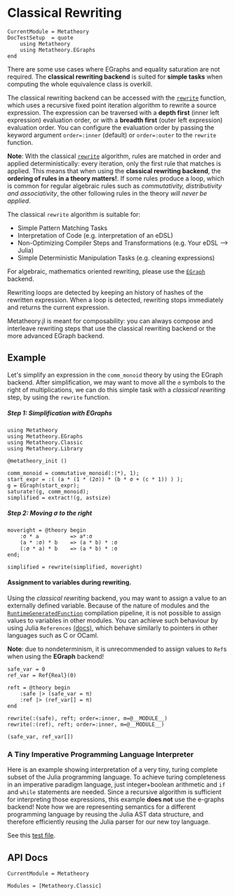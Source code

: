 # Classical Rewriting

```@meta
CurrentModule = Metatheory
DocTestSetup  = quote
    using Metatheory
    using Metatheory.EGraphs
end
```

There are some use cases where EGraphs and equality saturation are not
required. The **classical rewriting backend** is suited for **simple tasks**
when computing the whole equivalence class is overkill.

The classical rewriting backend can be accessed with
the [`rewrite`](@ref) function, which
uses a recursive fixed point iteration algorithm to
rewrite a source expression. The expression can be traversed with a
**depth first** (inner left expression) evaluation order, or with a
**breadth first** (outer left expression) evaluation order. You can
configure the evaluation order by passing the keyword argument
`order=:inner` (default) or `order=:outer` to the `rewrite` function.

**Note**: With the classical [`rewrite`](@ref) algorithm, rules are matched in order and
applied deterministically:
every iteration, only the first rule that matches is applied.
This means that when using the **classical rewriting backend**, the **ordering
of rules in a theory matters!**. If some rules produce a loop, which is common
for regular algebraic rules such as *commutativity, distributivity and associativity*,
the other following rules in the theory *will never be applied*.

The classical `rewrite`
algorithm is suitable for:
- Simple Pattern Matching Tasks
- Interpretation of Code (e.g. interpretation of an eDSL)
- Non-Optimizing Compiler Steps and Transformations (e.g. Your eDSL --> Julia)
- Simple Deterministic Manipulation Tasks (e.g. cleaning expressions)

For algebraic, mathematics oriented rewriting, please
use the [`EGraph`](@ref) backend.

Rewriting loops are detected by keeping an history of hashes of the
rewritten expression. When a loop is detected, rewriting stops immediately
and returns the current expression.

Metatheory.jl is meant for
composability: you can always compose and interleave rewriting steps that use
the classical rewriting backend or the more advanced EGraph backend.

## Example

Let's simplify an expression in the `comm_monoid` theory
by using the EGraph backend. After simplification,
we may want to move all the `σ` symbols to the right of multiplications,
we can do this simple task with a *classical rewriting* step, by using
the `rewrite` function.

##### Step 1: Simplification with EGraphs

```@example classic
using Metatheory
using Metatheory.EGraphs
using Metatheory.Classic
using Metatheory.Library

@metatheory_init ()

comm_monoid = commutative_monoid(:(*), 1);
start_expr = :( (a * (1 * (2σ)) * (b * σ + (c * 1)) ) );
g = EGraph(start_expr);
saturate!(g, comm_monoid);
simplified = extract!(g, astsize)
```

##### Step 2: Moving σ to the right
```@example classic
moveright = @theory begin
	:σ * a 			=> a*:σ
	(a * :σ) * b 	=> (a * b) * :σ
	(:σ * a) * b 	=> (a * b) * :σ
end;

simplified = rewrite(simplified, moveright)
```

#### Assignment to variables during rewriting.

Using the *classical rewriting* backend, you may want
to assign a value to an externally defined variable.
Because of the nature of modules and the [`RuntimeGeneratedFunction`](https://github.com/SciML/RuntimeGeneratedFunctions.jl)
compilation pipeline, it is not possible to assign
values to variables in other modules.
You can achieve such behaviour by using Julia `References` [(docs)](https://docs.julialang.org/en/v1/base/c/#Core.Ref),
which behave similarly to pointers in other languages such as C or OCaml.

**Note**: due to nondeterminism, it is unrecommended to assign values to
`Ref`s when using the **EGraph** backend!

```@example classic
safe_var = 0
ref_var = Ref{Real}(0)

reft = @theory begin
	:safe |> (safe_var = π)
	:ref |> (ref_var[] = π)
end

rewrite(:(safe), reft; order=:inner, m=@__MODULE__)
rewrite(:(ref), reft; order=:inner, m=@__MODULE__)

(safe_var, ref_var[])
```

### A Tiny Imperative Programming Language Interpreter

Here is an example showing interpretation of a very tiny, turing complete
subset of the Julia programming language. To achieve turing completeness
in an imperative paradigm language, just integer+boolean arithmetic and
`if` and `while` statements are needed.
Since a recursive algorithm is sufficient for interpreting those expressions, this
example **does not** use the e-graphs backend!
Note how we are representing semantics for a different programming language
by reusing the Julia AST data structure, and therefore efficiently reusing
the Julia parser for our new toy language.

See this [test file](https://github.com/0x0f0f0f/Metatheory.jl/blob/master/test/test_while_interpreter.jl).

## API Docs

```@meta
CurrentModule = Metatheory
```

```@autodocs
Modules = [Metatheory.Classic]
```

